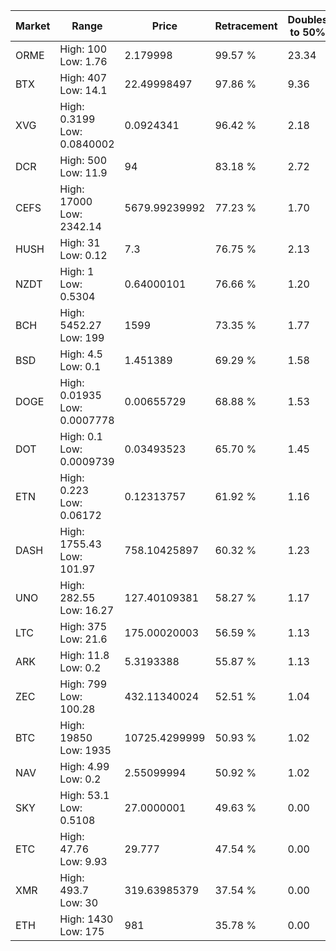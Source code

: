 | Market | Range | Price| Retracement | Doubles to 50% |
| --- | --- | --- | --- | --- |
| ORME | High: 100<br />Low: 1.76 | 2.179998 | 99.57 % | 23.34 |
| BTX | High: 407<br />Low: 14.1 | 22.49998497 | 97.86 % | 9.36 |
| XVG | High: 0.3199<br />Low: 0.0840002 | 0.0924341 | 96.42 % | 2.18 |
| DCR | High: 500<br />Low: 11.9 | 94 | 83.18 % | 2.72 |
| CEFS | High: 17000<br />Low: 2342.14 | 5679.99239992 | 77.23 % | 1.70 |
| HUSH | High: 31<br />Low: 0.12 | 7.3 | 76.75 % | 2.13 |
| NZDT | High: 1<br />Low: 0.5304 | 0.64000101 | 76.66 % | 1.20 |
| BCH | High: 5452.27<br />Low: 199 | 1599 | 73.35 % | 1.77 |
| BSD | High: 4.5<br />Low: 0.1 | 1.451389 | 69.29 % | 1.58 |
| DOGE | High: 0.01935<br />Low: 0.0007778 | 0.00655729 | 68.88 % | 1.53 |
| DOT | High: 0.1<br />Low: 0.0009739 | 0.03493523 | 65.70 % | 1.45 |
| ETN | High: 0.223<br />Low: 0.06172 | 0.12313757 | 61.92 % | 1.16 |
| DASH | High: 1755.43<br />Low: 101.97 | 758.10425897 | 60.32 % | 1.23 |
| UNO | High: 282.55<br />Low: 16.27 | 127.40109381 | 58.27 % | 1.17 |
| LTC | High: 375<br />Low: 21.6 | 175.00020003 | 56.59 % | 1.13 |
| ARK | High: 11.8<br />Low: 0.2 | 5.3193388 | 55.87 % | 1.13 |
| ZEC | High: 799<br />Low: 100.28 | 432.11340024 | 52.51 % | 1.04 |
| BTC | High: 19850<br />Low: 1935 | 10725.4299999 | 50.93 % | 1.02 |
| NAV | High: 4.99<br />Low: 0.2 | 2.55099994 | 50.92 % | 1.02 |
| SKY | High: 53.1<br />Low: 0.5108 | 27.0000001 | 49.63 % | 0.00 |
| ETC | High: 47.76<br />Low: 9.93 | 29.777 | 47.54 % | 0.00 |
| XMR | High: 493.7<br />Low: 30 | 319.63985379 | 37.54 % | 0.00 |
| ETH | High: 1430<br />Low: 175 | 981 | 35.78 % | 0.00 |
